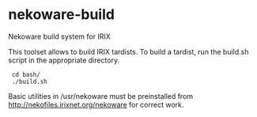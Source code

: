 # nekoware-build
Nekoware build system for IRIX 

This toolset allows to build IRIX tardists. To build a tardist, run the build.sh script in the appropriate directory. 
```
 cd bash/
 ./build.sh
```
Basic utilities in /usr/nekoware must be preinstalled from http://nekofiles.irixnet.org/nekoware for correct work.

